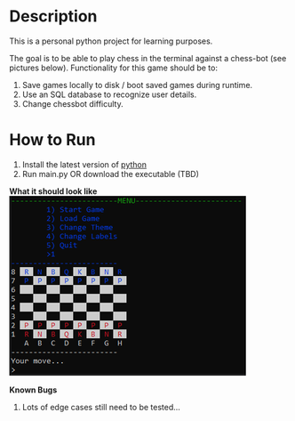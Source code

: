# Description 
This is a personal python project for learning purposes. 

The goal is to be able to play chess in the terminal against a chess-bot (see pictures below). Functionality for this game should be to:
1. Save games locally to disk / boot saved games during runtime.
2. Use an SQL database to recognize user details.
3. Change chessbot difficulty.  

# How to Run
1. Install the latest version of [python](https://www.python.org/downloads/) 
2. Run main.py OR download the executable (TBD)  


**What it should look like**
![screenshot of the game](game_example_img.PNG)

**Known Bugs**
1. Lots of edge cases still need to be tested...


